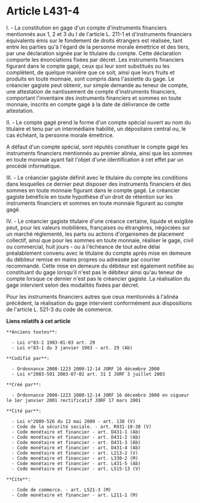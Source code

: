 # Article L431-4

I. - La constitution en gage d'un compte d'instruments financiers mentionnés aux 1, 2 et 3 du I de l'article L. 211-1 et
d'instruments financiers équivalents émis sur le fondement de droits étrangers est réalisée, tant entre les parties qu'à
l'égard de la personne morale émettrice et des tiers, par une déclaration signée par le titulaire du compte. Cette
déclaration comporte les énonciations fixées par décret. Les instruments financiers figurant dans le compte gagé, ceux qui
leur sont substitués ou les complètent, de quelque manière que ce soit, ainsi que leurs fruits et produits en toute monnaie,
sont compris dans l'assiette du gage. Le créancier gagiste peut obtenir, sur simple demande au teneur de compte, une
attestation de nantissement de compte d'instruments financiers, comportant l'inventaire des instruments financiers et sommes
en toute monnaie, inscrits en compte gagé à la date de délivrance de cette attestation.

II. - Le compte gagé prend la forme d'un compte spécial ouvert au nom du titulaire et tenu par un intermédiaire habilité, un
dépositaire central ou, le cas échéant, la personne morale émettrice.

A défaut d'un compte spécial, sont réputés constituer le compte gagé les instruments financiers mentionnés au premier alinéa,
ainsi que les sommes en toute monnaie ayant fait l'objet d'une identification à cet effet par un procédé informatique.

III. - Le créancier gagiste définit avec le titulaire du compte les conditions dans lesquelles ce dernier peut disposer des
instruments financiers et des sommes en toute monnaie figurant dans le compte gagé. Le créancier gagiste bénéficie en toute
hypothèse d'un droit de rétention sur les instruments financiers et sommes en toute monnaie figurant au compte gagé.

IV. - Le créancier gagiste titulaire d'une créance certaine, liquide et exigible peut, pour les valeurs mobilières,
françaises ou étrangères, négociées sur un marché réglementé, les parts ou actions d'organismes de placement collectif, ainsi
que pour les sommes en toute monnaie, réaliser le gage, civil ou commercial, huit jours - ou à l'échéance de tout autre délai
préalablement convenu avec le titulaire du compte après mise en demeure du débiteur remise en mains propres ou adressée par
courrier recommandé. Cette mise en demeure du débiteur est également notifiée au constituant du gage lorsqu'il n'est pas le
débiteur ainsi qu'au teneur de compte lorsque ce dernier n'est pas le créancier gagiste. La réalisation du gage intervient
selon des modalités fixées par décret.

Pour les instruments financiers autres que ceux mentionnés à l'alinéa précédent, la réalisation du gage intervient
conformément aux dispositions de l'article L. 521-3 du code de commerce.

**Liens relatifs à cet article**

	**Anciens textes**:

	  - Loi n°83-1 1983-01-03 art. 29
	  - Loi n°83-1 du 3 janvier 1983 - art. 29 (Ab)

	**Codifié par**:

	  - Ordonnance 2000-1223 2000-12-14 JORF 16 décembre 2000
	  - Loi n°2003-591 2003-07-02 art. 31 I JORF 3 juillet 2003

	**Créé par**:

	  - Ordonnance 2000-1223 2000-12-14 JORF 16 décembre 2000 en vigueur le 1er janvier 2001 rectificatif JORF 17 mars 2001

	**Cité par**:

	  - Loi n°2009-526 du 12 mai 2009 - art. 138 (V)
	  - Code de la sécurité sociale. - art. R931-10-38 (V)
	  - Code monétaire et financier - art. D431-1 (Ab)
	  - Code monétaire et financier - art. D431-2 (Ab)
	  - Code monétaire et financier - art. D431-3 (Ab)
	  - Code monétaire et financier - art. D431-4 (Ab)
	  - Code monétaire et financier - art. L213-2 (V)
	  - Code monétaire et financier - art. L330-2 (M)
	  - Code monétaire et financier - art. L431-5 (Ab)
	  - Code monétaire et financier - art. L515-13 (V)

	**Cite**:

	  - Code de commerce. - art. L521-3 (M)
	  - Code monétaire et financier - art. L211-1 (M)
